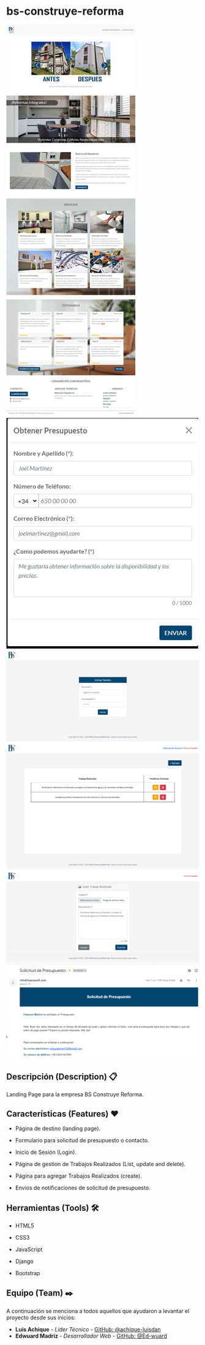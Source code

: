 # bs-construye-reforma

<img src="./home.png" alt="Landing Page">
<img src="./modal.png" alt="Formulario de solicitud de presupuesto">
<img src="./login.png" alt="Inicio de sesión">
<img src="./list.png" alt="Lista de Trabajos Realizados">
<img src="./create.png" alt="Agregar Trabajo Realizado">
<img src="./notificacion.png" alt="Notificación de solicitud de presupuesto">

## Descripción (Description) 📋

Landing Page para la empresa BS Construye Reforma.

## Características (Features) ❤️

* Página de destino (landing page).

* Formulario para solicitud de presupuesto o contacto.

* Inicio de Sesión (Login).

* Página de gestion de Trabajos Realizados (List, update and delete).

* Página para agregar Trabajos Realizados (create).

* Envios de notificaciones de solicitud de presupuesto.

## Herramientas (Tools) 🛠️

* HTML5

* CSS3 

* JavaScript

* Django

* Bootstrap

## Equipo (Team) ✒️

A continuación se menciona a todos aquellos que ayudaron a levantar el proyecto desde sus inicios:

* **Luis Achique** - *Lider Técnico* - [GitHub: @achique-luisdan](https://github.com/achique-luisdan)
* **Edwuard Madriz** - *Desarrollador Web* - [GitHub: @Ed-wuard](https://github.com/Ed-wuard)
